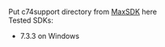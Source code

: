 Put c74support directory from [MaxSDK](https://cycling74.com/downloads/sdk) here  
Tested SDKs:  
- 7.3.3 on Windows